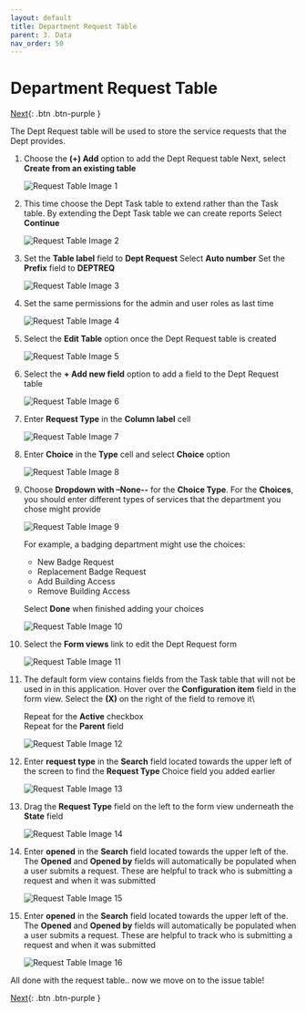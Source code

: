 ```yaml
---
layout: default
title: Department Request Table
parent: 3. Data
nav_order: 50
---
```


# Department Request Table

[Next][NEXT]{: .btn .btn-purple }

The Dept Request table will be used to store the service requests that the Dept provides.

1. Choose the **(+) Add** option to add the Dept Request table
    Next, select **Create from an existing table**

    ![Request Table Image 1](../images/req_1.png)

2. This time choose the Dept Task table to extend rather than the Task table. By extending the Dept Task table we can create reports
    Select **Continue**

    ![Request Table Image 2](../images/req_2.png)

3. Set the **Table label** field to **Dept Request** 
    Select **Auto number**
    Set the **Prefix** field to **DEPTREQ**

    ![Request Table Image 3](../images/req_3.png)

4. Set the same permissions for the admin and user roles as last time
    
    ![Request Table Image 4](../images/base_8.png)

5. Select the **Edit Table** option once the Dept Request table is created

    ![Request Table Image 5](../images/req_4.png)

6. Select the **+ Add new field** option to add a field to the Dept Request table

    ![Request Table Image 6](../images/req_5.png)

7. Enter **Request Type** in the **Column label** cell

    ![Request Table Image 7](../images/req_6.png)

8. Enter **Choice** in the **Type** cell and select **Choice** option

    ![Request Table Image 8](../images/req_7.png)

9. Choose **Dropdown with –None--** for the **Choice Type**. For the **Choices**, you should enter different types of services that the department you chose might provide

    ![Request Table Image 9](../images/req_8.png)

    For example, a badging department might use the choices:

    - New Badge Request
    - Replacement Badge Request
    - Add Building Access
    - Remove Building Access
    
    Select **Done** when finished adding your choices

    ![Request Table Image 10](../images/req_9.png)

10. Select the **Form views** link to edit the Dept Request form

    ![Request Table Image 11](../images/req_10.png)

11. The default form view contains fields from the Task table that will not be used in in this application. Hover over the **Configuration item** field in the form view. Select the **(X)** on the right of the field to remove it\

    Repeat for the **Active** checkbox\
    Repeat for the **Parent** field

    ![Request Table Image 12](../images/req_11.png)

12. Enter **request type** in the **Search** field located towards the upper left of the screen to find the **Request Type** Choice field you added earlier

    ![Request Table Image 13](../images/req_12.png)

13. Drag the **Request Type** field on the left to the form view underneath the **State** field

    ![Request Table Image 14](../images/req_13.png)

14. Enter **opened** in the **Search** field located towards the upper left of the. The **Opened** and **Opened by** fields will automatically be populated when a user submits a request. These are helpful to track who is submitting a request and when it was submitted

    ![Request Table Image 15](../images/req_14.png)

15. Enter **opened** in the **Search** field located towards the upper left of the. The **Opened** and **Opened by** fields will automatically be populated when a user submits a request. These are helpful to track who is submitting a request and when it was submitted

    ![Request Table Image 16](../images/req_15.png)

All done with the request table.. now we move on to the issue table!

[Next][NEXT]{: .btn .btn-purple }

[NEXT]: ../50_dept_issue_table